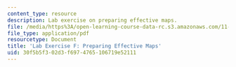 ```yaml
---
content_type: resource
description: Lab exercise on preparing effective maps.
file: /media/https%3A/open-learning-course-data-rc.s3.amazonaws.com/11-208-introduction-to-computers-in-public-management-ii-january-iap-2002/30f5b5f302d3f6974765106719e52111_notes06.pdf
file_type: application/pdf
resourcetype: Document
title: 'Lab Exercise F: Preparing Effective Maps'
uid: 30f5b5f3-02d3-f697-4765-106719e52111
---
```

